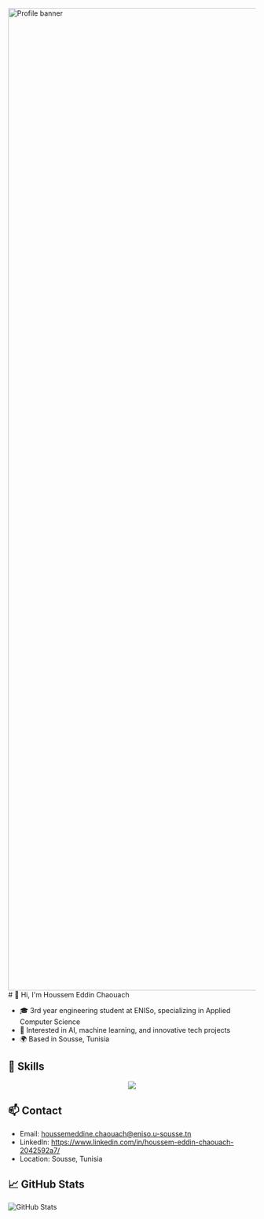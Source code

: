 <img src="Capture d'écran 2025-10-19 092806.png" alt="Profile banner" width="2000" height="2000">
# 👋 Hi, I'm Houssem Eddin Chaouach

- 🎓 3rd year engineering student at ENISo, specializing in Applied Computer Science
- 🤖 Interested in AI, machine learning, and innovative tech projects
- 🌍 Based in Sousse, Tunisia

## 🚀 Skills
<p align="center">
  <a href="https://skillicons.dev">
    <img src="https://skillicons.dev/icons?i=python,java,c,cs,cpp,angular,react,django,flask,dotnet,tensorflow,pytorch,postgresql,mongodb,vscode,kaggle,linux,androidstudio,git,unrealengine,typescript,js,anaconda,mysql" />
  </a>
</p>

## 📫 Contact

- Email: houssemeddine.chaouach@eniso.u-sousse.tn
- LinkedIn: https://www.linkedin.com/in/houssem-eddin-chaouach-2042592a7/
- Location: Sousse, Tunisia

## 📈 GitHub Stats

![GitHub Stats](https://github-readme-stats.vercel.app/api?username=HoussemEddinChaouach-eniso&show_icons=true&theme=default)
